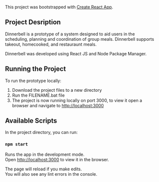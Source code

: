 This project was bootstrapped with [Create React App](https://github.com/facebook/create-react-app).

## Project Desription
Dinnerbell is a prototype of a system designed to aid users in the scheduling, planning and coordination of group meals. Dinnerbell supports takeout, homecooked, and restauraunt meals.

Dinnerbell was developed using React JS and Node Package Manager.

## Running the Project
To run the prototype locally:

1. Download the project files to a new directory
2. Run the FILENAME.bat file
3. The project is now running locally on port 3000, to view it open a browser and navigate to [http://localhost:3000](http://localhost:3000)

## Available Scripts

In the project directory, you can run:

### `npm start`

Runs the app in the development mode.<br>
Open [http://localhost:3000](http://localhost:3000) to view it in the browser.

The page will reload if you make edits.<br>
You will also see any lint errors in the console.